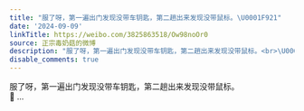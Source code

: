 ```yaml
---
title: "服了呀，第一遍出门发现没带车钥匙，第二趟出来发现没带鼠标。\U0001F921"
date: '2024-09-09'
linkTitle: https://weibo.com/3825863518/Ow98noOr0
source: 正宗毒奶菇的微博
description: "服了呀，第一遍出门发现没带车钥匙，第二趟出来发现没带鼠标。<br>\U0001F921  ..."
disable_comments: true
---
```

服了呀，第一遍出门发现没带车钥匙，第二趟出来发现没带鼠标。<br>🤡  ...